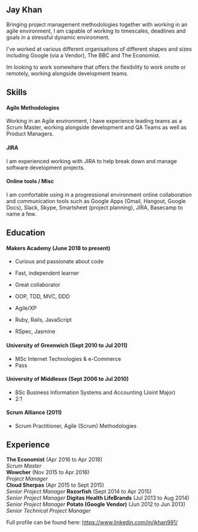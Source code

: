 ## Jay Khan

Bringing project management methodologies together with working in an agile environment, I am capable of working to timescales, deadlines and goals in a stressful dynamic environment.

I've worked at various different organisations of different shapes and sizes including Google (via a Vendor), The BBC and The Economist.

Im looking to work somewhere that offers the flexibility to work onsite or remotely, working alongside development teams.

## Skills

#### Agile Methodologies

Working in an Agile environment, I have experience leading teams as a Scrum Master, working alongside development and QA Teams as well as Product Managers.

#### JIRA

I am experienced working with JIRA to help break down and manage software development projects.

#### Online tools / Misc

I am comfortable using in a progressional environment online collaboration and communication tools such as Google Apps (Gmail, Hangout, Google Docs), Slack, Skype, Smartsheet (project planning), JIRA, Basecamp to name a few.


## Education

#### Makers Academy (June 2018 to present)

- Curious and passionate about code
- Fast, independent learner
- Great collaborator

- OOP, TDD, MVC, DDD
- Agile/XP
- Ruby, Rails, JavaScript
- RSpec, Jasmine

#### University of Greenwich (Sept 2010 to Jul 2011)

- MSc Internet Technologies & e-Commerce
- Pass

#### University of Middlesex (Sept 2006 to Jul 2010)

- BSc Business Information Systems and Accounting (Joint Major)
- 2:1

#### Scrum Alliance (2011)
- Scrum Practitioner, Agile (Scrum) Methodologies

## Experience

**The Economist** (Apr 2016 to Apr 2018)    
*Scrum Master*  
**Wowcher** (Nov 2015 to Apr 2016)   
*Project Manager*  
**Cloud Sherpas** (Apr 2015 to Sept 2015)   
*Senior Project Manager*
**Razorfish** (Sept 2014 to Apr 2015)   
*Senior Project Manager*
**Digitas Health LifeBrands** (Jul 2013 to Aug 2014)   
*Senior Project Manager*
**Potato (Google Vendor)** (Jun 2012 to Jun 2013)   
*Senior Technical Project Manager*

Full profile can be found here: https://www.linkedin.com/in/jkhan991/
